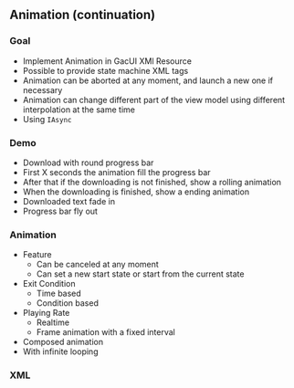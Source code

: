 ## Animation (continuation)

### Goal
- Implement Animation in GacUI XMl Resource
- Possible to provide state machine XML tags
- Animation can be aborted at any moment, and launch a new one if necessary
- Animation can change different part of the view model using different interpolation at the same time
- Using `IAsync`

### Demo
- Download with round progress bar
- First X seconds the animation fill the progress bar
- After that if the downloading is not finished, show a rolling animation
- When the downloading is finished, show a ending animation
- Downloaded text fade in
- Progress bar fly out

### Animation

- Feature
  - Can be canceled at any moment
  - Can set a new start state or start from the current state
- Exit Condition
  - Time based
  - Condition based
- Playing Rate
  - Realtime
  - Frame animation with a fixed interval
- Composed animation
- With infinite looping

### XML
